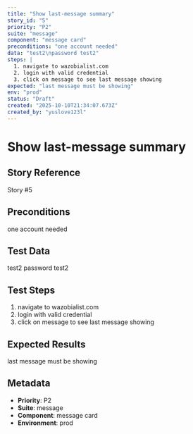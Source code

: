 ```yaml
---
title: "Show last-message summary"
story_id: "5"
priority: "P2"
suite: "message"
component: "message card"
preconditions: "one account needed"
data: "test2\npassword test2"
steps: |
  1. navigate to wazobialist.com
  2. login with valid credential
  3. click on message to see last message showing
expected: "last message must be showing"
env: "prod"
status: "Draft"
created: "2025-10-10T21:34:07.673Z"
created_by: "yuslove123l"
---
```


# Show last-message summary

## Story Reference
Story #5

## Preconditions
one account needed


## Test Data
test2
password test2


## Test Steps
1. navigate to wazobialist.com
2. login with valid credential
3. click on message to see last message showing

## Expected Results
last message must be showing

## Metadata
- **Priority**: P2
- **Suite**: message
- **Component**: message card
- **Environment**: prod
